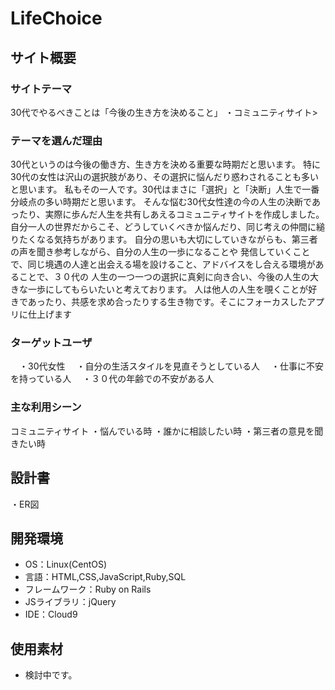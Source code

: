 # LifeChoice

## サイト概要
### サイトテーマ
30代でやるべきことは​「今後の生き方を決めること」
・コミュニティサイト>

### テーマを選んだ理由
30代というのは今後の働き方、生き方を決める重要な時期だと思います。
特に30代の女性は沢山の選択肢があり、その選択に悩んだり惑わされることも多いと思います。
私もその一人です。
​30代はまさに「選択」と「決断」​人生で一番分岐点の多い時期だと思います。
そんな悩む30代女性達の今の人生の決断であったり、実際に歩んだ人生を共有しあえるコミュニティサイトを作成しました。
自分一人の世界だからこそ、どうしていくべきか悩んだり、同じ考えの仲間に縋りたくなる気持ちがあります。
自分の思いも大切にしていきながらも、第三者の声を聞き参考しながら、自分の人生の一歩になることや
発信していくことで、同じ境遇の人達と出会える場を設けること、アドバイスをし合える環境があることで、３０代の
人生の一つ一つの選択に真剣に向き合い、今後の人生の大きな一歩にしてもらいたいと考えております。
人は他人の人生を覗くことが好きであったり、共感を求め合ったりする生き物です。​そこにフォーカスしたアプリに仕上げます

### ターゲットユーザ
　・30代女性
　・自分の生活スタイルを見直そうとしている人
　・仕事に不安を持っている人
　・３０代の年齢での不安がある人

### 主な利用シーン
コミュニティサイト
・悩んでいる時
・誰かに相談したい時
・第三者の意見を聞きたい時

## 設計書
・ER図

## 開発環境
- OS：Linux(CentOS)
- 言語：HTML,CSS,JavaScript,Ruby,SQL
- フレームワーク：Ruby on Rails
- JSライブラリ：jQuery
- IDE：Cloud9

## 使用素材
- 検討中です。